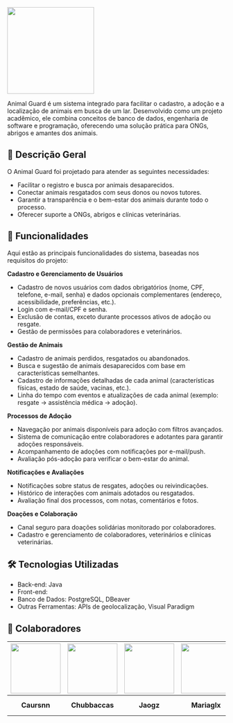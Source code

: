 <img src="https://github.com/marcobgh/AnimalGuard_V2/blob/main/imagens/Logo%20AnimalGuard.png?raw=true" width="200">

Animal Guard é um sistema integrado para facilitar o cadastro, a adoção e a localização de animais em busca de um lar. Desenvolvido como um projeto acadêmico, ele combina conceitos de banco de dados, engenharia de software e programação, oferecendo uma solução prática para ONGs, abrigos e amantes dos animais.

## **📖 Descrição Geral**
O Animal Guard foi projetado para atender as seguintes necessidades:

- Facilitar o registro e busca por animais desaparecidos.
- Conectar animais resgatados com seus donos ou novos tutores.
- Garantir a transparência e o bem-estar dos animais durante todo o processo.
- Oferecer suporte a ONGs, abrigos e clínicas veterinárias.

## **🌟 Funcionalidades**
Aqui estão as principais funcionalidades do sistema, baseadas nos requisitos do projeto:

**Cadastro e Gerenciamento de Usuários**

- Cadastro de novos usuários com dados obrigatórios (nome, CPF, telefone, e-mail, senha) e dados opcionais complementares (endereço, acessibilidade, preferências, etc.).
- Login com e-mail/CPF e senha.
- Exclusão de contas, exceto durante processos ativos de adoção ou resgate.
- Gestão de permissões para colaboradores e veterinários.
  
**Gestão de Animais**

- Cadastro de animais perdidos, resgatados ou abandonados.
- Busca e sugestão de animais desaparecidos com base em características semelhantes.
- Cadastro de informações detalhadas de cada animal (características físicas, estado de saúde, vacinas, etc.).
- Linha do tempo com eventos e atualizações de cada animal (exemplo: resgate → assistência médica → adoção).

**Processos de Adoção**

- Navegação por animais disponíveis para adoção com filtros avançados.
- Sistema de comunicação entre colaboradores e adotantes para garantir adoções responsáveis.
- Acompanhamento de adoções com notificações por e-mail/push.
- Avaliação pós-adoção para verificar o bem-estar do animal.
  
**Notificações e Avaliações**

- Notificações sobre status de resgates, adoções ou reivindicações.
- Histórico de interações com animais adotados ou resgatados.
- Avaliação final dos processos, com notas, comentários e fotos.
  
**Doações e Colaboração**

- Canal seguro para doações solidárias monitorado por colaboradores.
- Cadastro e gerenciamento de colaboradores, veterinários e clínicas veterinárias.

## **🛠️ Tecnologias Utilizadas**
- Back-end: Java
- Front-end: 
- Banco de Dados: PostgreSQL, DBeaver
- Outras Ferramentas: APIs de geolocalização, Visual Paradigm


## **🤝 Colaboradores**
| [<img src="https://avatars.githubusercontent.com/u/115050869?v=4" width="115">](https://github.com/caursnn) | [<img src="https://avatars.githubusercontent.com/u/75136675?v=4" width="115">](https://github.com/Chubbaccas) | [<img src="https://avatars.githubusercontent.com/u/166075318?v=4" width="115">](https://github.com/jaogz) | [<img src="https://avatars.githubusercontent.com/u/125486974?v=4" width="115">](https://github.com/mariaglx) | [<img src="https://avatars.githubusercontent.com/u/165439921?v=4" width="115">](https://github.com/viniciusscholtze) |
|:-----------------------------------------------------------------------:|:--------------------------------------------------------------------------:|:-----------------------------------------------------------------------:|:-----------------------------------------------------------------------:|:--------------------------------------------------------------------:|
| **Caursnn**                                                              | **Chubbaccas**                                                            | **Jaogz**                                                               | **Mariaglx**                                                           | **Vinicius Scholtze**                                                   |

